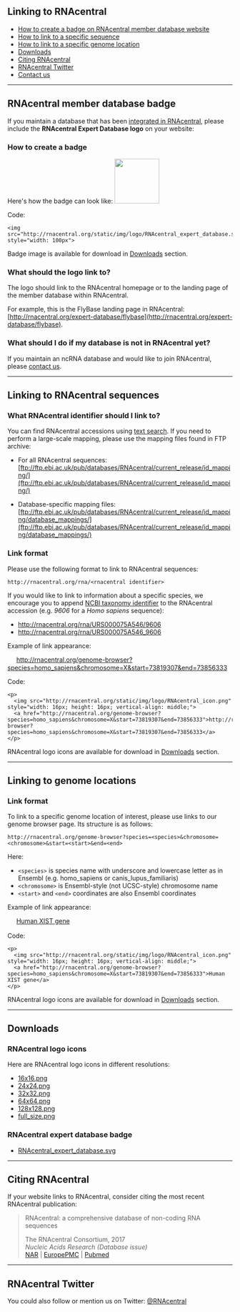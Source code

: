 
## Linking to RNAcentral <a style="cursor: pointer" id="link-to-rnacentral" ng-click="scrollTo('link-to-rnacentral')" name="link-to-rnacentral" class="text-muted smaller"><i class="fa fa-link"></i></a>

 * <a href="" ng-click="scrollTo('link-to-sequence')">How to create a badge on RNAcentral member database website</a>
 * <a href="" ng-click="scrollTo('link-to-genome-location')">How to link to a specific sequence</a>
 * <a href="" ng-click="scrollTo('expert-database-badge')">How to link to a specific genome location</a>
 * <a href="" ng-click="scrollTo('downloads')">Downloads
 * <a href="" ng-click="scrollTo('citing-rnacentral')">Citing RNAcentral</a>
 * <a href="" ng-click="scrollTo('rnacentral-twitter')">RNAcentral Twitter</a>
 * <a href="http://rnacentral.org/contact">Contact us</a>

---

## RNAcentral member database badge <a style="cursor: pointer" id="expert-database-badge" ng-click="scrollTo('expert-database-badge')" name="expert-database-badge" class="text-muted smaller"><i class="fa fa-link"></i></a>

If you maintain a database that has been [integrated in RNAcentral](/expert-databases),
please include the **RNAcentral Expert Database logo** on your website:

### How to create a badge

Here's how the badge can look like: <img src="http://rnacentral.org/static/img/logo/RNAcentral_expert_database.svg" style="width: 100px">

Code:

```
<img src="http://rnacentral.org/static/img/logo/RNAcentral_expert_database.svg" style="width: 100px">
```

Badge image is available for download in <a href="" ng-click="scrollTo('downloads')">Downloads</a> section.

### What should the logo link to?

The logo should link to the RNAcentral homepage or to the landing page of the member database within RNAcentral.


For example, this is the FlyBase landing page in RNAcentral: [http://rnacentral.org/expert-database/flybase](http://rnacentral.org/expert-database/flybase).

### What should I do if my database is not in RNAcentral yet?

If you maintain an ncRNA database and would like to join RNAcentral,
please <a href="http://rnacentral.org/contact">contact us</a>.

---

## Linking to RNAcentral sequences <a style="cursor: pointer" id="link-to-sequence" ng-click="scrollTo('link-to-sequence')" name="link-to-sequence" class="text-muted smaller"><i class="fa fa-link"></i></a>

### What RNAcentral identifier should I link to?

You can find RNAcentral accessions using [text search](/help/text-search). If you need to perform a large-scale mapping,
please use the mapping files found in FTP archive:

* For all RNAcentral sequences:
  [ftp://ftp.ebi.ac.uk/pub/databases/RNAcentral/current_release/id_mapping/](ftp://ftp.ebi.ac.uk/pub/databases/RNAcentral/current_release/id_mapping/)

* Database-specific mapping files:
  [ftp://ftp.ebi.ac.uk/pub/databases/RNAcentral/current_release/id_mapping/database_mappings/](ftp://ftp.ebi.ac.uk/pub/databases/RNAcentral/current_release/id_mapping/database_mappings/)

### Link format

Please use the following format to link to RNAcentral sequences:

`http://rnacentral.org/rna/<rnacentral identifier>`

If you would like to link to information about a specific species,
we encourage you to append [NCBI taxonomy identifier](https://www.ncbi.nlm.nih.gov/taxonomy)
to the RNAcentral accession (e.g. *9606* for a *Homo sapiens* sequence):

* <a href="http://rnacentral.org/rna/URS000075A546/9606">http://rnacentral.org/rna/URS000075A546/9606</a>
* <a href="http://rnacentral.org/rna/URS000075A546_9606">http://rnacentral.org/rna/URS000075A546_9606</a>

Example of link appearance:

<p>
  <img src="http://rnacentral.org/static/img/logo/RNAcentral_icon.png" style="width: 16px; height: 16px; vertical-align: middle;">
  <a href="http://rnacentral.org/genome-browser?species=homo_sapiens&chromosome=X&start=73819307&end=73856333">http://rnacentral.org/genome-browser?species=homo_sapiens&chromosome=X&start=73819307&end=73856333</a>
</p>

Code:

```
<p>
  <img src="http://rnacentral.org/static/img/logo/RNAcentral_icon.png" style="width: 16px; height: 16px; vertical-align: middle;">
  <a href="http://rnacentral.org/genome-browser?species=homo_sapiens&chromosome=X&start=73819307&end=73856333">http://rnacentral.org/genome-browser?species=homo_sapiens&chromosome=X&start=73819307&end=73856333</a>
</p>
```

RNAcentral logo icons are available for download in <a href="" ng-click="scrollTo('downloads')">Downloads</a> section.

---

## Linking to genome locations <a style="cursor: pointer" id="link-to-genome-location" ng-click="scrollTo('link-to-genome-location')" name="link-to-genome-location" class="text-muted smaller"><i class="fa fa-link"></i></a>

### Link format

To link to a specific genome location of interest, please use links to our genome browser page. Its structure is as follows:

`http://rnacentral.org/genome-browser?species=<species>&chromosome=<chromosome>&start=<start>&end=<end>`

Here:

* `<species>` is species name with underscore and lowercase letter as in Ensembl (e.g. homo_sapiens or canis_lupus_familiaris)
* `<chromosome>` is Ensembl-style (not UCSC-style) chromosome name
* `<start>` and `<end>` coordinates are also Ensembl coordinates

Example of link appearance:

<p>
  <img src="http://rnacentral.org/static/img/logo/RNAcentral_icon.png" style="width: 16px; height: 16px; vertical-align: middle;">
  <a href="http://rnacentral.org/genome-browser?species=homo_sapiens&chromosome=X&start=73819307&end=73856333">Human XIST gene</a>
</p>

Code:

```
<p>
  <img src="http://rnacentral.org/static/img/logo/RNAcentral_icon.png" style="width: 16px; height: 16px; vertical-align: middle;">
  <a href="http://rnacentral.org/genome-browser?species=homo_sapiens&chromosome=X&start=73819307&end=73856333">Human XIST gene</a>
</p>
```

RNAcentral logo icons are available for download in <a href="" ng-click="scrollTo('downloads')">Downloads</a> section.

---

## Downloads <a style="cursor: pointer" id="downloads" ng-click="scrollTo('downloads')" name="downloads" class="text-muted smaller"><i class="fa fa-link"></i></a>

### RNAcentral logo icons

Here are RNAcentral logo icons in different resolutions:

* <a target="_blank" href="http://rnacentral.org/static/img/logo/logo16x16.png">16x16.png</a>
* <a target="_blank" href="http://rnacentral.org/static/img/logo/logo24x24.png">24x24.png</a>
* <a target="_blank" href="http://rnacentral.org/static/img/logo/logo32x32.png">32x32.png</a>
* <a target="_blank" href="http://rnacentral.org/static/img/logo/logo64x64.png">64x64.png</a>
* <a target="_blank" href="http://rnacentral.org/static/img/logo/logo128x128.png">128x128.png</a>
* <a target="_blank" href="http://rnacentral.org/static/img/logo/RNAcentral_icon.png">full_size.png</a>

### RNAcentral expert database badge

* <a target="_blank" href="http://rnacentral.org/static/img/logo/RNAcentral_expert_database.svg">RNAcentral_expert_database.svg</a>

---

## Citing RNAcentral <a style="cursor: pointer" id="citing-rnacentral" ng-click="scrollTo('citing-rnacentral')" name="citing-rnacentral" class="text-muted smaller"><i class="fa fa-link"></i></a>

If your website links to RNAcentral, consider citing the most recent
RNAcentral publication:

<blockquote class="callout-info">
  <p>RNAcentral: a comprehensive database of non-coding RNA sequences</p>
  <footer>The RNAcentral Consortium, 2017</footer>
  <footer><em>Nucleic Acids Research (Database issue)</em></footer>
  <a href="http://nar.oxfordjournals.org/content/45/D1/D128.full">NAR</a> |
  <a href="http://europepmc.org/abstract/MED/27794554">EuropePMC</a> |
  <a href="http://www.ncbi.nlm.nih.gov/pubmed/27794554">Pubmed</a>
</blockquote>

---

## RNAcentral Twitter <a style="cursor: pointer" id="rnacentral-twitter" ng-click="scrollTo('rnacentral-twitter')" name="rnacentral-twitter" class="text-muted smaller"><i class="fa fa-link"></i></a>

You could also follow or mention us on Twitter: <a href="https://twitter.com/RNAcentral">@RNAcentral</a>
